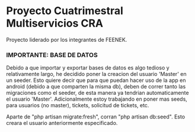 # Proyecto Cuatrimestral Multiservicios CRA
Proyecto liderado por los integrantes de FEENEK.
### IMPORTANTE: BASE DE DATOS
Debido a que importar y exportar bases de datos es algo tedioso y relativamente largo, he decidido poner la creacion del usuario 'Master' en un seeder. Esto quiere decir que para que puedan hacer uso de la app en android (debido a que comparten la misma db), deben de correr tanto las migraciones como el seeder, de esta manera ya tendrian automaticamente el usuario 'Master'. Adicionalmente estoy trabajando en poner mas seeds, para usuarios (no master), tickets, solicitud de tickets, etc.

Aparte de "php artisan migrate:fresh", corran "php artisan db:seed". Esto creara el usuario anteriormente especificado.
